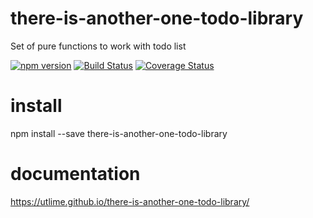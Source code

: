 # there-is-another-one-todo-library
Set of pure functions to work with todo list

[![npm version](https://badge.fury.io/js/there-is-another-one-todo-library.svg)](https://www.npmjs.com/package/there-is-another-one-todo-library)
[![Build Status](https://travis-ci.org/utlime/there-is-another-one-todo-library.svg?branch=master)](https://travis-ci.org/utlime/there-is-another-one-todo-library)
[![Coverage Status](https://coveralls.io/repos/github/utlime/there-is-another-one-todo-library/badge.svg?branch=master)](https://coveralls.io/github/utlime/there-is-another-one-todo-library?branch=master)

# install
npm install --save there-is-another-one-todo-library

# documentation
https://utlime.github.io/there-is-another-one-todo-library/

